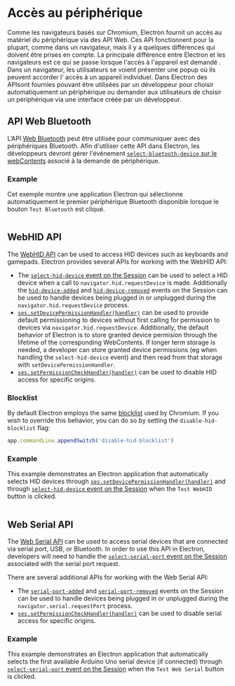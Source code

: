 # Accès au périphérique

Comme les navigateurs basés sur Chromium, Electron fournit un accès au matériel du périphérique via des API Web.  Ces API fonctionnent pour la plupart, comme dans un navigateur, mais il y a quelques différences qui doivent être prises en compte.  La principale différence entre Electron et les navigateurs est ce qui se passe lorsque l'accès à l'appareil est demandé .  Dans un navigateur, les utilisateurs se voient présenter une popup où ils peuvent accorder l' accès à un appareil individuel.  Dans Electron des APIsont fournies pouvant être utilisées par un développeur pour choisir automatiquement un périphérique ou demander aux utilisateurs de choisir un périphérique via une interface créée par un développeur.

## API Web Bluetooth

L’API [Web Bluetooth](https://web.dev/bluetooth/) peut être utilisée pour communiquer avec des périphériques Bluetooth. Afin d'utiliser cette API dans Electron, les développeurs devront gérer l'événement [`select-bluetooth-device` sur le webContents](../api/web-contents.md#event-select-bluetooth-device) associé à la demande de périphérique.

### Example

Cet exemple montre une application Electron qui sélectionne automatiquement le premier périphérique Bluetooth disponible lorsque le bouton `Test Bluetooth` est cliqué.

```javascript fiddle='docs/fiddles/features/web-bluetooth'

```

## WebHID API

The [WebHID API](https://web.dev/hid/) can be used to access HID devices such as keyboards and gamepads.  Electron provides several APIs for working with the WebHID API:

* The [`select-hid-device` event on the Session](../api/session.md#event-select-hid-device) can be used to select a HID device when a call to `navigator.hid.requestDevice` is made.  Additionally the [`hid-device-added`](../api/session.md#event-hid-device-added) and [`hid-device-removed`](../api/session.md#event-hid-device-removed) events on the Session can be used to handle devices being plugged in or unplugged during the `navigator.hid.requestDevice` process.
* [`ses.setDevicePermissionHandler(handler)`](../api/session.md#sessetdevicepermissionhandlerhandler) can be used to provide default permissioning to devices without first calling for permission to devices via `navigator.hid.requestDevice`.  Additionally, the default behavior of Electron is to store granted device permision through the lifetime of the corresponding WebContents.  If longer term storage is needed, a developer can store granted device permissions (eg when handling the `select-hid-device` event) and then read from that storage with `setDevicePermissionHandler`.
* [`ses.setPermissionCheckHandler(handler)`](../api/session.md#sessetpermissioncheckhandlerhandler) can be used to disable HID access for specific origins.

### Blocklist

By default Electron employs the same [blocklist](https://github.com/WICG/webhid/blob/main/blocklist.txt) used by Chromium.  If you wish to override this behavior, you can do so by setting the `disable-hid-blocklist` flag:

```javascript
app.commandLine.appendSwitch('disable-hid-blocklist')
```

### Example

This example demonstrates an Electron application that automatically selects HID devices through [`ses.setDevicePermissionHandler(handler)`](../api/session.md#sessetdevicepermissionhandlerhandler) and through [`select-hid-device` event on the Session](../api/session.md#event-select-hid-device) when the `Test WebHID` button is clicked.

```javascript fiddle='docs/fiddles/features/web-hid'

```

## Web Serial API

The [Web Serial API](https://web.dev/serial/) can be used to access serial devices that are connected via serial port, USB, or Bluetooth.  In order to use this API in Electron, developers will need to handle the [`select-serial-port` event on the Session](../api/session.md#event-select-serial-port) associated with the serial port request.

There are several additional APIs for working with the Web Serial API:

* The [`serial-port-added`](../api/session.md#event-serial-port-added) and [`serial-port-removed`](../api/session.md#event-serial-port-removed) events on the Session can be used to handle devices being plugged in or unplugged during the `navigator.serial.requestPort` process.
* [`ses.setPermissionCheckHandler(handler)`](../api/session.md#sessetpermissioncheckhandlerhandler) can be used to disable serial access for specific origins.

### Example

This example demonstrates an Electron application that automatically selects the first available Arduino Uno serial device (if connected) through [`select-serial-port` event on the Session](../api/session.md#event-select-serial-port) when the `Test Web Serial` button is clicked.

```javascript fiddle='docs/fiddles/features/web-serial'

```
